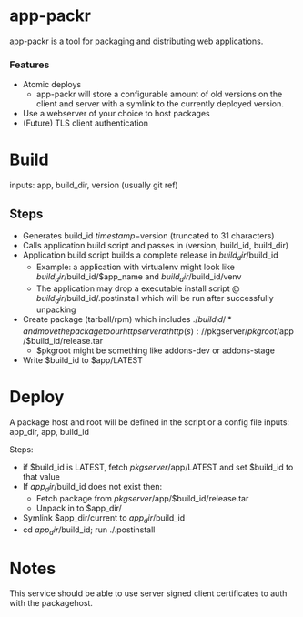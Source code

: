 app-packr
=========
app-packr is a tool for packaging and distributing web applications.

### Features
* Atomic deploys
    * app-packr will store a configurable amount of old versions on the client and server with a symlink to the currently deployed version.
* Use a webserver of your choice to host packages
* (Future) TLS client authentication

Build
=====
inputs: app, build_dir, version (usually git ref)

Steps
-----
* Generates build_id $timestamp-$version (truncated to 31 characters)
* Calls application build script and passes in (version, build_id, build_dir)
* Application build script builds a complete release in $build_dir/$build_id
    * Example: a application with virtualenv might look like $build_dir/$build_id/$app_name and $build_dir/$build_id/venv
    * The application may drop a executable install script @ $build_dir/$build_id/.postinstall which will be run after successfully unpacking
* Create package (tarball/rpm) which includes ./$build_id/* and move the package to our http server at http(s)://$pkgserver/$pkgroot/$app/$build_id/release.tar
   * $pkgroot might be something like addons-dev or addons-stage
* Write $build_id to $app/LATEST


Deploy
======
A package host and root will be defined in the script or a config file
inputs: app_dir, app, build_id

Steps:
* if $build_id is LATEST, fetch $pkgserver/$app/LATEST and set $build_id to that value
* If $app_dir/$build_id does not exist then:
   * Fetch package from $pkgserver/$app/$build_id/release.tar
   * Unpack in to $app_dir/
* Symlink $app_dir/current to $app_dir/$build_id
* cd $app_dir/$build_id; run ./.postinstall


Notes
======
This service should be able to use server signed client certificates to auth with the packagehost.
